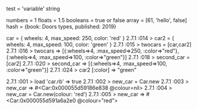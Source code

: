 test = 'variable'
string

numbers = 1
floats = 1.5
booleans = true or false
array = [61, 'hello', false]
hash = {book: Doors types, published: 2019}

car = { wheels: 4, max_speed: 250, color: 'red' }
2.7.1 :014 > car2 = { wheels: 4, max_speed: 100, color: 'green' }
2.7.1 :015 > twocars = [car,car2]
2.7.1 :016 > twocars
 => [{:wheels=>4, :max_speed=>250, :color=>"red"}, {:wheels=>4, :max_speed=>100, :color=>"green"}] 
2.7.1 :018 > second_car = [car2]
2.7.1 :020 > second_car
 => [{:wheels=>4, :max_speed=>100, :color=>"green"}] 
2.7.1 :024 > car2 [:color]
 => "green" 

2.7.1 :001 > load 'car.rb'
 => true 
2.7.1 :002 > new_car = Car.new
2.7.1 :003 > new_car
 => #<Car:0x000055d59186e838 @colour=nil> 
2.7.1 :004 > new_car = Car.new(colour: 'red')
2.7.1 :005 > new_car
 => #<Car:0x000055d591a6a2e0 @colour="red"> 
